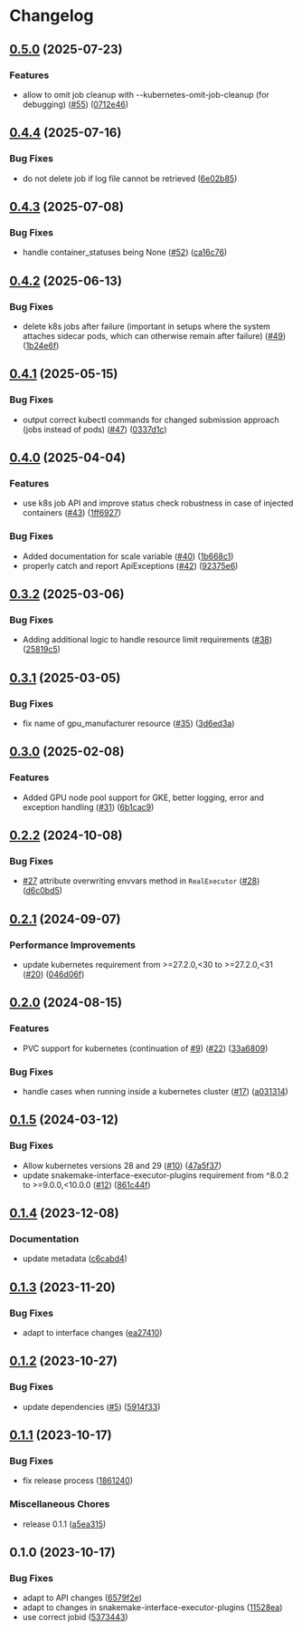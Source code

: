 # Changelog

## [0.5.0](https://github.com/snakemake/snakemake-executor-plugin-kubernetes/compare/v0.4.4...v0.5.0) (2025-07-23)


### Features

* allow to omit job cleanup with --kubernetes-omit-job-cleanup (for debugging) ([#55](https://github.com/snakemake/snakemake-executor-plugin-kubernetes/issues/55)) ([0712e46](https://github.com/snakemake/snakemake-executor-plugin-kubernetes/commit/0712e46f81e745a4a7fed7b33444056470337a84))

## [0.4.4](https://github.com/snakemake/snakemake-executor-plugin-kubernetes/compare/v0.4.3...v0.4.4) (2025-07-16)


### Bug Fixes

* do not delete job if log file cannot be retrieved ([6e02b85](https://github.com/snakemake/snakemake-executor-plugin-kubernetes/commit/6e02b856f8fc317f8509067580ca1b6177c3692e))

## [0.4.3](https://github.com/snakemake/snakemake-executor-plugin-kubernetes/compare/v0.4.2...v0.4.3) (2025-07-08)


### Bug Fixes

* handle container_statuses being None ([#52](https://github.com/snakemake/snakemake-executor-plugin-kubernetes/issues/52)) ([ca16c76](https://github.com/snakemake/snakemake-executor-plugin-kubernetes/commit/ca16c767a24e6903a3778cab14055715d5442fd7))

## [0.4.2](https://github.com/snakemake/snakemake-executor-plugin-kubernetes/compare/v0.4.1...v0.4.2) (2025-06-13)


### Bug Fixes

* delete k8s jobs after failure (important in setups where the system attaches sidecar pods, which can otherwise remain after failure) ([#49](https://github.com/snakemake/snakemake-executor-plugin-kubernetes/issues/49)) ([1b24e6f](https://github.com/snakemake/snakemake-executor-plugin-kubernetes/commit/1b24e6f79c4fba20f34831dc9faaa333667995f6))

## [0.4.1](https://github.com/snakemake/snakemake-executor-plugin-kubernetes/compare/v0.4.0...v0.4.1) (2025-05-15)


### Bug Fixes

* output correct kubectl commands for changed submission approach (jobs instead of pods) ([#47](https://github.com/snakemake/snakemake-executor-plugin-kubernetes/issues/47)) ([0337d1c](https://github.com/snakemake/snakemake-executor-plugin-kubernetes/commit/0337d1c55ab2566ccd7cb35672c16ecce3e90483))

## [0.4.0](https://github.com/snakemake/snakemake-executor-plugin-kubernetes/compare/v0.3.2...v0.4.0) (2025-04-04)


### Features

* use k8s job API and improve status check robustness in case of injected containers ([#43](https://github.com/snakemake/snakemake-executor-plugin-kubernetes/issues/43)) ([1ff6927](https://github.com/snakemake/snakemake-executor-plugin-kubernetes/commit/1ff6927d40794926e9a86b88ea41341f82079c95))


### Bug Fixes

* Added documentation for scale variable ([#40](https://github.com/snakemake/snakemake-executor-plugin-kubernetes/issues/40)) ([1b668c1](https://github.com/snakemake/snakemake-executor-plugin-kubernetes/commit/1b668c180f3b13c4d9bd7b8121834df8fd778cee))
* properly catch and report ApiExceptions ([#42](https://github.com/snakemake/snakemake-executor-plugin-kubernetes/issues/42)) ([92375e6](https://github.com/snakemake/snakemake-executor-plugin-kubernetes/commit/92375e64470887ace6fadccdcd4befba9deadf01))

## [0.3.2](https://github.com/snakemake/snakemake-executor-plugin-kubernetes/compare/v0.3.1...v0.3.2) (2025-03-06)


### Bug Fixes

* Adding additional logic to handle resource limit requirements ([#38](https://github.com/snakemake/snakemake-executor-plugin-kubernetes/issues/38)) ([25819c5](https://github.com/snakemake/snakemake-executor-plugin-kubernetes/commit/25819c5ecd611960a60b3559b99aad4cb1fd3421))

## [0.3.1](https://github.com/snakemake/snakemake-executor-plugin-kubernetes/compare/v0.3.0...v0.3.1) (2025-03-05)


### Bug Fixes

* fix name of gpu_manufacturer resource ([#35](https://github.com/snakemake/snakemake-executor-plugin-kubernetes/issues/35)) ([3d6ed3a](https://github.com/snakemake/snakemake-executor-plugin-kubernetes/commit/3d6ed3a887035d4d49053bc7d9ffeea7315d7f94))

## [0.3.0](https://github.com/snakemake/snakemake-executor-plugin-kubernetes/compare/v0.2.2...v0.3.0) (2025-02-08)


### Features

* Added GPU node pool support for GKE, better logging, error and exception handling  ([#31](https://github.com/snakemake/snakemake-executor-plugin-kubernetes/issues/31)) ([6b1cac9](https://github.com/snakemake/snakemake-executor-plugin-kubernetes/commit/6b1cac9f72302573f30d1c59f8714f2a7e10cb8d))

## [0.2.2](https://github.com/snakemake/snakemake-executor-plugin-kubernetes/compare/v0.2.1...v0.2.2) (2024-10-08)


### Bug Fixes

* [#27](https://github.com/snakemake/snakemake-executor-plugin-kubernetes/issues/27) attribute overwriting envvars method in `RealExecutor` ([#28](https://github.com/snakemake/snakemake-executor-plugin-kubernetes/issues/28)) ([d6c0bd5](https://github.com/snakemake/snakemake-executor-plugin-kubernetes/commit/d6c0bd5afd4f64ce7ced4ea2217b216a71f7ae94))

## [0.2.1](https://github.com/snakemake/snakemake-executor-plugin-kubernetes/compare/v0.2.0...v0.2.1) (2024-09-07)


### Performance Improvements

* update kubernetes requirement from &gt;=27.2.0,&lt;30 to >=27.2.0,<31 ([#20](https://github.com/snakemake/snakemake-executor-plugin-kubernetes/issues/20)) ([046d06f](https://github.com/snakemake/snakemake-executor-plugin-kubernetes/commit/046d06f03a16e88e95e1a62f1632f4baca13bcc5))

## [0.2.0](https://github.com/snakemake/snakemake-executor-plugin-kubernetes/compare/v0.1.5...v0.2.0) (2024-08-15)


### Features

* PVC support for kubernetes (continuation of [#9](https://github.com/snakemake/snakemake-executor-plugin-kubernetes/issues/9)) ([#22](https://github.com/snakemake/snakemake-executor-plugin-kubernetes/issues/22)) ([33a6809](https://github.com/snakemake/snakemake-executor-plugin-kubernetes/commit/33a680905866e197d2a8bcc5d1600827a4f77740))


### Bug Fixes

* handle cases when running inside a kubernetes cluster ([#17](https://github.com/snakemake/snakemake-executor-plugin-kubernetes/issues/17)) ([a031314](https://github.com/snakemake/snakemake-executor-plugin-kubernetes/commit/a0313140a24f72fc1c3a89e4eeea161f14dec1a2))

## [0.1.5](https://github.com/snakemake/snakemake-executor-plugin-kubernetes/compare/v0.1.4...v0.1.5) (2024-03-12)


### Bug Fixes

* Allow kubernetes versions 28 and 29 ([#10](https://github.com/snakemake/snakemake-executor-plugin-kubernetes/issues/10)) ([47a5f37](https://github.com/snakemake/snakemake-executor-plugin-kubernetes/commit/47a5f375de532aa2b83712cedd311a8c978e3798))
* update snakemake-interface-executor-plugins requirement from ^8.0.2 to &gt;=9.0.0,&lt;10.0.0 ([#12](https://github.com/snakemake/snakemake-executor-plugin-kubernetes/issues/12)) ([861c44f](https://github.com/snakemake/snakemake-executor-plugin-kubernetes/commit/861c44f3c0a9e2eb1861beb4b0dcea1f02180ccc))

## [0.1.4](https://github.com/snakemake/snakemake-executor-plugin-kubernetes/compare/v0.1.3...v0.1.4) (2023-12-08)


### Documentation

* update metadata ([c6cabd4](https://github.com/snakemake/snakemake-executor-plugin-kubernetes/commit/c6cabd4e70bcb029f809c38434e9d74eea6b87ac))

## [0.1.3](https://github.com/snakemake/snakemake-executor-plugin-kubernetes/compare/v0.1.2...v0.1.3) (2023-11-20)


### Bug Fixes

* adapt to interface changes ([ea27410](https://github.com/snakemake/snakemake-executor-plugin-kubernetes/commit/ea27410827edac3bc599d2ed191fcb360a473ec6))

## [0.1.2](https://github.com/snakemake/snakemake-executor-plugin-kubernetes/compare/v0.1.1...v0.1.2) (2023-10-27)


### Bug Fixes

* update dependencies ([#5](https://github.com/snakemake/snakemake-executor-plugin-kubernetes/issues/5)) ([5914f33](https://github.com/snakemake/snakemake-executor-plugin-kubernetes/commit/5914f33c24907836f18aa44441425cf4f42db7b4))

## [0.1.1](https://github.com/snakemake/snakemake-executor-plugin-kubernetes/compare/v0.1.0...v0.1.1) (2023-10-17)


### Bug Fixes

* fix release process ([1861240](https://github.com/snakemake/snakemake-executor-plugin-kubernetes/commit/1861240110afb8fcb1b00668a94947dce4ab7a47))


### Miscellaneous Chores

* release 0.1.1 ([a5ea315](https://github.com/snakemake/snakemake-executor-plugin-kubernetes/commit/a5ea3154351fbfae993280165ec65f8d7c4b1d89))

## 0.1.0 (2023-10-17)


### Bug Fixes

* adapt to API changes ([6579f2e](https://github.com/snakemake/snakemake-executor-plugin-kubernetes/commit/6579f2e143d638b16bdf2836896ca0f00f8c0016))
* adapt to changes in snakemake-interface-executor-plugins ([11528ea](https://github.com/snakemake/snakemake-executor-plugin-kubernetes/commit/11528eaf975cc638cadd6405e7e8896a3a7c6fae))
* use correct jobid ([5373443](https://github.com/snakemake/snakemake-executor-plugin-kubernetes/commit/53734439cb7fdd2b65530e9c770fe6f17b7478bd))
